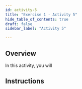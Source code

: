 ```yaml
---
id: activity-5
title: "Exercise 1 - Activity 5"
hide_table_of_contents: true
draft: false
sidebar_label: "Activity 5"

---
```


## Overview
In this activity, you will 


## Instructions
